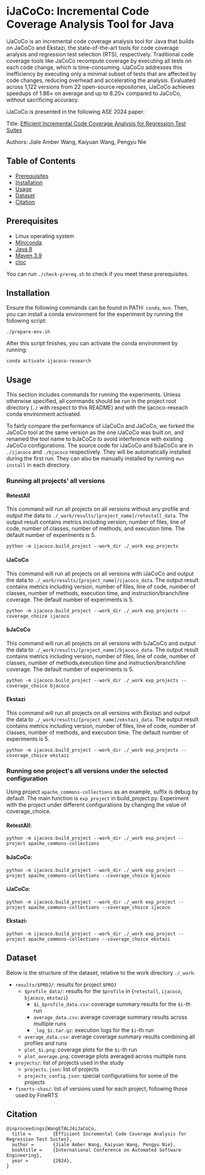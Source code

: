 # iJaCoCo: Incremental Code Coverage Analysis Tool for Java

iJaCoCo is an incremental code coverage analysis tool for Java that builds on JaCoCo and Ekstazi, the state-of-the-art tools for code coverage analysis and regression test selection (RTS), respectively. Traditional code coverage tools like JaCoCo recompute coverage by executing all tests on each code change, which is time-consuming. iJaCoCo addresses this inefficiency by executing only a minimal subset of tests that are affected by code changes, reducing overhead and accelerating the analysis. Evaluated across 1,122 versions from 22 open-source repositories, iJaCoCo achieves speedups of 1.86× on average and up to 8.20× compared to JaCoCo, without sacrificing accuracy​. 

iJaCoCo is presented in the following ASE 2024 paper:

Title: [Efficient Incremental Code Coverage Analysis for Regression Test Suites](WangETAL24iJaCoCo.pdf)

Authors: Jiale Amber Wang, Kaiyuan Wang, Pengyu Nie

## Table of Contents

- [Prerequisites](#prerequisites)
- [Installation](#installation)
- [Usage](#usage)
- [Dataset](#dataset)
- [Citation](#citation)

## Prerequisites

- Linux operating system
- [Miniconda](https://docs.anaconda.com/miniconda/)
- [Java 8](https://www.oracle.com/java/technologies/javase/javase8-archive-downloads.html)
- [Maven 3.9](https://maven.apache.org/download.cgi)
- [cloc](https://github.com/AlDanial/cloc)

You can run `./check-prereq.sh` to check if you meet these prerequisites.

## Installation

Ensure the following commands can be found in PATH: `conda`, `mvn`. Then, you can install a conda environment for the experiment by running the following script:

```
./prepare-env.sh
```

After this script finishes, you can activate the conda environment by running:

```
conda activate ijacoco-research
```

## Usage

This section includes commands for running the experiments.
Unless otherwise specified, all commands should be run in the project root directory (`./` with respect to this README) and with the ijacoco-reseach conda environment activated.

To fairly compare the performance of iJaCoCo and JaCoCo, we forked the JaCoCo tool at the same version as the one iJaCoCo was built on, and renamed the tool name to bJaCoCo to avoid interference with existing JaCoCo configurations. 
The source code for iJaCoCo and bJaCoCo are in `./ijacoco` and `./bjacoco` respectively. They will be automatically installed during the first run. They can also be manually installed by running `mvn install` in each directory.


### Running all projects' all versions

#### RetestAll

This command will run all projects on all versions without any profile and output the data to `./_work/results/[project_name]/retestall_data`. The output result contains metrics including version, number of files, line of code, number of classes, number of methods, and execution time. The default number of experiments is 5.

```
python -m ijacoco.build_project --work_dir ./_work exp_projects
```

#### iJaCoCo

This command will run all projects on all versions with iJaCoCo and output the data to `./_work/results/[project_name]/ijacoco_data`. The output result contains metrics including version, number of files, line of code, number of classes, number of methods, execution time, and instruction/branch/line coverage. The default number of experiments is 5.

```
python -m ijacoco.build_project --work_dir ./_work exp_projects --coverage_choice ijacoco
```

#### bJaCoCo

This command will run all projects on all versions with bJaCoCo and output the data to `./_work/results/[project_name]/bjacoco_data`. The output result contains metrics including version, number of files, line of code, number of classes, number of methods,execution time and instruction/branch/line coverage. The default number of experiments is 5.

```
python -m ijacoco.build_project --work_dir ./_work exp_projects --coverage_choice bjacoco
```

#### Ekstazi

This command will run all projects on all versions with Ekstazi and output the data to `./_work/results/[project_name]/ekstazi_data`. The output result contains metrics including version, number of files, line of code, number of classes, number of methods, and execution time. The default number of experiments is 5.

```
python -m ijacoco.build_project --work_dir ./_work exp_projects --coverage_choice ekstazi
```

### Running one project's all versions under the selected configuration

Using project `apache_commons-collections` as an example, suffix is debug by default. The main function is `exp_project` in build_project.py. Experiment with the project under different configurations by changing the value of coverage_choice.

#### RetestAll:

```
python -m ijacoco.build_project --work_dir ./_work exp_project --project apache_commons-collections
```

#### bJaCoCo:

```
python -m ijacoco.build_project --work_dir ./_work exp_project --project apache_commons-collections --coverage_choice bjacoco
```

#### iJaCoCo:

```
python -m ijacoco.build_project --work_dir ./_work exp_project --project apache_commons-collections --coverage_choice ijacoco
```

#### Ekstazi:

```
python -m ijacoco.build_project --work_dir ./_work exp_project --project apache_commons-collections --coverage_choice ekstazi
```

## Dataset

Below is the structure of the dataset, relative to the work directory `./_work`:

- `results/$PROJ/`: results for project `$PROJ`
  - `$profile_data/`: results for the `$profile` in {`retestall`, `ijacoco`, `bjacoco`, `ekstazi`}
    - `$i_$profile_data.csv`: coverage summary results for the `$i`-th run
    - `average_data.csv`: average coverage summary results across multiple runs
    - `_log_$i.tar.gz`: execution logs for the `$i`-th run
  - `average_data.csv`: average coverage summary results combining all profiles and runs
  - `plot_$i.png`: coverage plots for the `$i`-th run
  - `plot_average.png`: coverage plots averaged across multiple runs
- `projects/`: list of projects used in the study
  - `projects.json`: list of projects
  - `projects_config.json`: special configurations for some of the projects
- `finerts-shas/`: list of versions used for each project, following those used by FineRTS


## Citation

```
@inproceedings{WangETAL24iJaCoCo,
  title =        {Efficient Incremental Code Coverage Analysis for Regression Test Suites},
  author =       {Jiale Amber Wang, Kaiyuan Wang, Pengyu Nie},
  booktitle =    {International Conference on Automated Software Engineering},
  year =         {2024},
}
```
